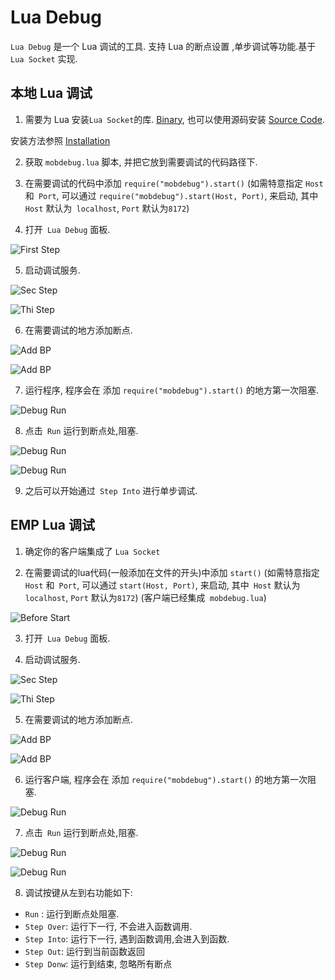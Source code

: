 # Lua Debug

`Lua Debug` 是一个 Lua 调试的工具. 支持 Lua 的断点设置 ,单步调试等功能.基于 `Lua Socket` 实现.

## 本地 Lua 调试

1. 需要为 Lua 安装`Lua Socket`的库. [Binary](http://luaforge.net/projects/luabinaries/), 也可以使用源码安装 [Source Code](https://github.com/diegonehab/luasocket.git).

  安装方法参照 [Installation](http://w3.impa.br/~diego/software/luasocket/installation.html)

2. 获取 `mobdebug.lua` 脚本, 并把它放到需要调试的代码路径下.

3. 在需要调试的代码中添加 `require("mobdebug").start()` (如需特意指定 `Host` 和` Port`, 可以通过 `require("mobdebug").start(Host, Port)`, 来启动, 其中` Host` 默认为` localhost`, `Port` 默认为`8172`)


4. 打开` Lua Debug` 面板.

  ![First Step](https://raw.githubusercontent.com/wiki/RYTong/emp-frontend-devtool/images/tutorials_01.png)

5. 启动调试服务.

  ![Sec Step](https://raw.githubusercontent.com/wiki/RYTong/emp-frontend-devtool/images/tutorials_02.png)

  ![Thi Step](https://raw.githubusercontent.com/wiki/RYTong/emp-frontend-devtool/images/tutorials_03.png)

6. 在需要调试的地方添加断点.

  ![Add BP](https://raw.githubusercontent.com/wiki/RYTong/emp-frontend-devtool/images/tutorials_loc_04.png)

  ![Add BP](https://raw.githubusercontent.com/wiki/RYTong/emp-frontend-devtool/images/tutorials_loc_05.png)


7. 运行程序, 程序会在 添加 `require("mobdebug").start()` 的地方第一次阻塞.

  ![Debug Run](https://raw.githubusercontent.com/wiki/RYTong/emp-frontend-devtool/images/tutorials_loc_06.png)

8. 点击` Run` 运行到断点处,阻塞.

  ![Debug Run](https://raw.githubusercontent.com/wiki/RYTong/emp-frontend-devtool/images/tutorials_loc_07.png)

  ![Debug Run](https://raw.githubusercontent.com/wiki/RYTong/emp-frontend-devtool/images/tutorials_loc_08.png)

9. 之后可以开始通过` Step Into` 进行单步调试.

## EMP Lua 调试

1. 确定你的客户端集成了 `Lua Socket`

2. 在需要调试的lua代码(一般添加在文件的开头)中添加 `start()` (如需特意指定 `Host` 和` Port`, 可以通过 `start(Host, Port)`, 来启动, 其中` Host` 默认为` localhost`, `Port` 默认为`8172`) (客户端已经集成` mobdebug.lua`)

  ![Before Start](https://raw.githubusercontent.com/wiki/RYTong/emp-frontend-devtool/images/before_start_01.png)
  
3. 打开` Lua Debug` 面板.



4. 启动调试服务.

  ![Sec Step](https://raw.githubusercontent.com/wiki/RYTong/emp-frontend-devtool/images/tutorials_02.png)

  ![Thi Step](https://raw.githubusercontent.com/wiki/RYTong/emp-frontend-devtool/images/tutorials_03.png)

5. 在需要调试的地方添加断点.

  ![Add BP](https://raw.githubusercontent.com/wiki/RYTong/emp-frontend-devtool/images/tutorials_04.png)

  ![Add BP](https://raw.githubusercontent.com/wiki/RYTong/emp-frontend-devtool/images/tutorials_05.png)

6. 运行客户端, 程序会在 添加 `require("mobdebug").start()` 的地方第一次阻塞.

  ![Debug Run](https://raw.githubusercontent.com/wiki/RYTong/emp-frontend-devtool/images/tutorials_06.png)

7. 点击` Run` 运行到断点处,阻塞.

  ![Debug Run](https://raw.githubusercontent.com/wiki/RYTong/emp-frontend-devtool/images/tutorials_07.png)

  ![Debug Run](https://raw.githubusercontent.com/wiki/RYTong/emp-frontend-devtool/images/tutorials_08.png)

8. 调试按键从左到右功能如下:

  * `Run` : 运行到断点处阻塞.
  * `Step Over`: 运行下一行, 不会进入函数调用.
  * `Step Into`: 运行下一行, 遇到函数调用,会进入到函数.
  * `Step Out`: 运行到当前函数返回
  * `Step Donw`: 运行到结束, 忽略所有断点
